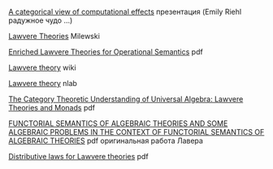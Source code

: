 
[A categorical view of computational effects](https://math.jhu.edu/~eriehl/lambda.pdf) презентация (Emily Riehl радужное чудо …)

[Lawvere Theories](https://bartoszmilewski.com/2017/08/26/lawvere-theories/) Milewski

[Enriched Lawvere Theories for Operational Semantics](https://arxiv.org/pdf/1905.05636) pdf

[Lawvere theory](https://en.wikipedia.org/wiki/Lawvere_theory) wiki

[Lawvere theory](https://ncatlab.org/nlab/show/Lawvere+theory) nlab

[The Category Theoretic Understanding of Universal Algebra: Lawvere Theories and Monads](https://www.irif.fr/~mellies/mpri/mpri-ens/articles/hyland-power-lawvere-theories-and-monads.pdf) pdf

[FUNCTORIAL SEMANTICS OF ALGEBRAIC THEORIES AND SOME ALGEBRAIC PROBLEMS IN THE CONTEXT OF FUNCTORIAL SEMANTICS OF ALGEBRAIC THEORIES](http://www.tac.mta.ca/tac/reprints/articles/5/tr5.pdf) pdf оригинальная работа Лавера

[Distributive laws for Lawvere theories](https://compositionality.episciences.org/13507/pdf) pdf

